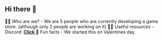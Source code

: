 ## Hi there 👋



🙋‍♀️ Who are we? - We are 5 people who are currently developing a game store. (although only 2 people are working on it) 
👩‍💻 Useful resources - Discord: [**Click** ](https://discord.gg/pxE5ZRzcry)
🍿 Fun facts - We started this on Valentines day.
